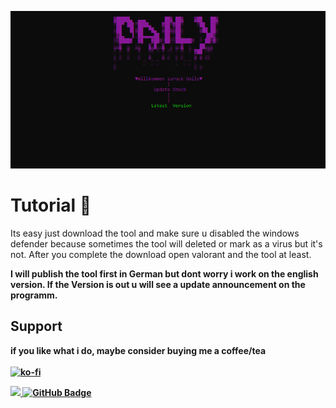 

<p float="center">
  <img src='daily-vl.png' width:200px;
            height:200px;
            position: fixed;
            background-color: blue;
            top: 50%;
            left: 50%;
            margin-top: -100px;
            margin-left: -100px; >
    <p float="center">



  
  
  
  # Tutorial 🌠
  Its easy just download the tool and make sure u disabled the windows defender because sometimes the tool will deleted or mark as a virus but it's not. After you complete the download open valorant and the tool at least.

  <b>
  I will publish the tool first in German but dont worry i work on the english version.
  If the Version is out u will see a update announcement on the programm.

 





  
## Support

  if you like what i do, maybe consider buying me a coffee/tea <br><br>
  [![ko-fi](https://ko-fi.com/img/githubbutton_sm.svg)](https://ko-fi.com/daily88403)
<!-- 
  <p  align="center">
<img src="https://raw.githubusercontent.com/bornmay/bornmay/Update/svg/Bottom.svg">  -->
  <a href="https://github.com/staciax">
    <img src="https://komarev.com/ghpvc/?username=dailyspryse">
</a>
<a href="https://github.com/staciax?tab=followers"><img src="https://img.shields.io/github/followers/dailyspryse?label=Followers&style=social" alt="GitHub Badge"></a>




  </p>
</p>
